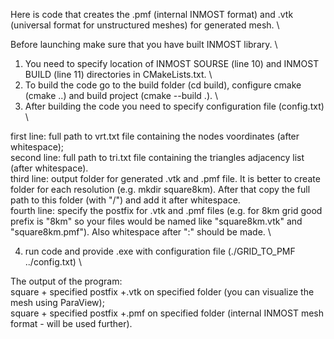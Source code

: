 Here is code that creates the .pmf (internal INMOST format) and .vtk (universal format for unstructured meshes) for generated mesh. \

Before launching make sure that you have built INMOST library. \
1) You need to specify location of INMOST SOURSE (line 10) and INMOST BUILD (line 11) directories in CMakeLists.txt. \
2) To build the code go to the build folder (cd build), configure cmake (cmake ..) and build project (cmake --build .). \
3) After building the code you need to specify configuration file (config.txt) \

first line: full path to vrt.txt file containing the nodes voordinates (after whitespace); \
second line: full path to tri.txt file containing the triangles adjacency list (after whitespace). \
third line: output folder for generated .vtk and .pmf file. It is better to create folder for each resolution (e.g. mkdir square8km). After that copy the full path to this folder (with "/") and add it after whitespace. \
fourth line: specify the postfix for .vtk and .pmf files (e.g. for 8km grid good prefix is "8km" so your files would be named like "square8km.vtk" and "square8km.pmf"). Also whitespace after ":" should be made. \
 
4) run code and provide .exe with configuration file (./GRID_TO_PMF ../config.txt) \

The output of the program: \
square + specified postfix +.vtk on specified folder (you can visualize the mesh using ParaView); \
square + specified postfix +.pmf on specified folder (internal INMOST mesh format - will be used further).
